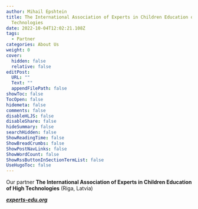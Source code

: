 ```yaml
---
author: Mihail Epshtein
title: The International Association of Experts in Children Education of High
  Technologies
date: 2022-10-04T12:02:21.108Z
tags:
  - Partner
categories: About Us
weight: 0
cover:
  hidden: false
  relative: false
editPost:
  URL: ""
  Text: ""
  appendFilePath: false
showToc: false
TocOpen: false
hidemeta: false
comments: false
disableHLJS: false
disableShare: false
hideSummary: false
searchHidden: false
ShowReadingTime: false
ShowBreadCrumbs: false
ShowPostNavLinks: false
ShowWordCount: false
ShowRssButtonInSectionTermList: false
UseHugoToc: false
---
```

Our partner **The International Association of Experts in Children Education of High Technologies** (Riga, Latvia)

***[experts-edu.org](https://experts-edu.org/)***